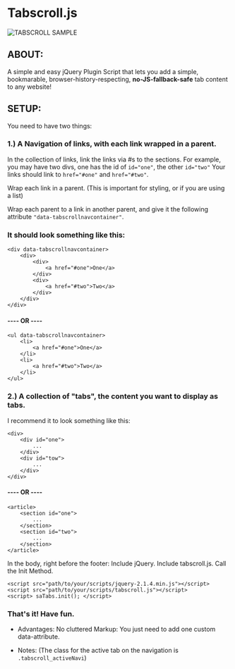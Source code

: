 # Tabscroll.js
![TABSCROLL SAMPLE](http://files.moritzzimmer.com/tabscroll.gif)


## ABOUT:

A simple and easy jQuery Plugin Script that lets you add a simple, bookmarable, browser-history-respecting, **no-JS-fallback-safe** tab content to any website! 


## SETUP:
You need to have two things: 

### 1.) A Navigation of links, with each link wrapped in a parent.

In the collection of links, link the links via #s to the sections. 
For example, you may have two divs, one has the id of `id="one"`, the other `id="two"`
Your links should link to `href="#one"` and `href="#two"`.

Wrap each link in a parent. (This is important for styling, or if you are using a list)

Wrap each parent to a link in another parent, and give it the following attribute
`"data-tabscrollnavcontainer"`.

### It should look something like this:

    <div data-tabscrollnavcontainer>
        <div>
            <div>   
                <a href="#one">One</a>
            </div>
            <div>   
                <a href="#two">Two</a>
            </div>
        </div>
    </div>

#### ---- OR ----

    <ul data-tabscrollnavcontainer>
        <li>
            <a href="#one">One</a>
        </li>
        <li>
            <a href="#two">Two</a>
        </li>
    </ul>

### 2.) A collection of "tabs", the content you want to display as tabs.
I recommend it to look something like this:

    <div>
        <div id="one">
            ...
        </div>
        <div id="tow">
            ...
        </div>
    </div>

#### ---- OR ----

    <article>
        <section id="one">
            ...
        </section>
        <section id="two">
            ...
        </section>
    </article>


In the body, right before the footer: Include jQuery. Include tabscroll.js. Call the Init Method.

    <script src="path/to/your/scripts/jquery-2.1.4.min.js"></script>
    <script src="path/to/your/scripts/tabscroll.js"></script>
    <script> saTabs.init(); </script>

### That's it! Have fun.

* Advantages: No cluttered Markup: You just need to add one custom data-attribute.

* Notes: (The class for the active tab on the navigation is `.tabscroll_activeNavi`)

